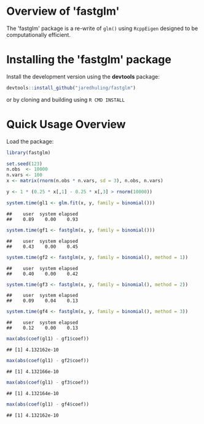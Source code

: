 






# Overview of 'fastglm'

The 'fastglm' package is a re-write of `glm()` using `RcppEigen` designed to be computationally efficient.



# Installing the 'fastglm' package


Install the development version using the **devtools** package:

```r
devtools::install_github("jaredhuling/fastglm")
```

or by cloning and building using `R CMD INSTALL`

# Quick Usage Overview

Load the package:

```r
library(fastglm)
```


```r
set.seed(123)
n.obs  <- 10000
n.vars <- 100
x <- matrix(rnorm(n.obs * n.vars, sd = 3), n.obs, n.vars)

y <- 1 * (0.25 * x[,1] - 0.25 * x[,3] > rnorm(10000))

system.time(gl1 <- glm.fit(x, y, family = binomial()))
```

```
##    user  system elapsed 
##    0.89    0.00    0.93
```

```r
system.time(gf1 <- fastglm(x, y, family = binomial()))
```

```
##    user  system elapsed 
##    0.43    0.00    0.45
```

```r
system.time(gf2 <- fastglm(x, y, family = binomial(), method = 1))
```

```
##    user  system elapsed 
##    0.40    0.00    0.42
```

```r
system.time(gf3 <- fastglm(x, y, family = binomial(), method = 2))
```

```
##    user  system elapsed 
##    0.09    0.04    0.13
```

```r
system.time(gf4 <- fastglm(x, y, family = binomial(), method = 3))
```

```
##    user  system elapsed 
##    0.12    0.00    0.13
```

```r
max(abs(coef(gl1) - gf1$coef))
```

```
## [1] 4.132162e-10
```

```r
max(abs(coef(gl1) - gf2$coef))
```

```
## [1] 4.132166e-10
```

```r
max(abs(coef(gl1) - gf3$coef))
```

```
## [1] 4.132164e-10
```

```r
max(abs(coef(gl1) - gf4$coef))
```

```
## [1] 4.132162e-10
```
